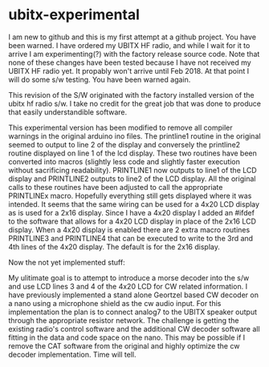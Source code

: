 # ubitx-experimental

I am new to github and this is my first attempt at a github project. You have been warned.
I have ordered my UBITX HF radio, and while I wait for it to arrive I am experimenting(?) with the factory release source code.
Note that none of these changes have been tested because I have not received my UBITX HF radio yet. It propably won't arrive until Feb 2018. At that point I will do some s/w testing. You have been warned again.

This revision of the S/W originated with the factory installed version of the ubitx hf radio s/w. I take no credit for the great job that was done to produce that easily understandible software.

This experimental version has been modified to remove all compiler warnings in the original arduino ino files.
The printline1 routine in the original seemed to output to line 2 of the display and conversely the printline2 routine displayed on line 1 of the lcd display. These two routines have been converted into macros (slightly less code and slightly faster execution without sacrificing readability). PRINTLINE1 now outputs to line1 of the LCD display and PRINTLINE2 outputs to line2 of the LCD display. All the original calls to these routines have been adjusted to call the appropriate PRINTLINEx macro. Hopefully everything still gets displayed where it was intended.
It seems that the same wiring can be used for a 4x20 LCD display as is used for a 2x16 display. Since I have a 4x20 display I added an #ifdef to the software that allows for a 4x20 LCD display in place of the 2x16 LCD display. When a 4x20 display is enabled there are 2 extra macro routines PRINTLINE3 and PRINTLINE4 that can be executed to write to the 3rd and 4th lines of the 4x20 display. The default is for the 2x16 display.

Now the not yet implemented stuff:

My ulitimate goal is to attempt to introduce a morse decoder into the s/w and use LCD lines 3 and 4 of the 4x20 LCD for CW related information. I have previously implemented a stand alone Geortzel based CW decoder on a nano using a microphone shield as the cw audio input. For this implementation the plan is to connect analog7 to the UBITX speaker output through the appropriate resistor network.
The challenge is getting the existing radio's control software and the additional CW decoder software all fitting in the data and code space on the nano. This may be possible if I remove the CAT software from the original and highly optimize the cw decoder implementation. Time will tell.
